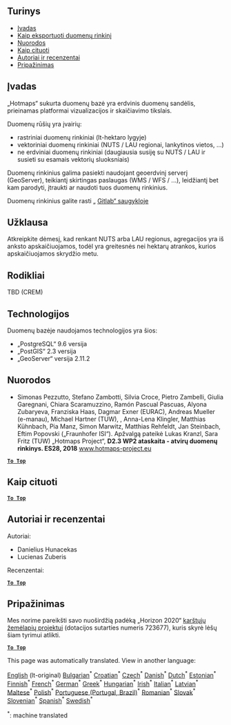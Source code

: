 <h2> Turinys </h2><ul><li> <a href="#Introduction">Įvadas</a> </li><li> <a href="#How-to-export-a-dataset">Kaip eksportuoti duomenų rinkinį</a> </li><li> <a href="#References">Nuorodos</a> </li><li> <a href="#How-to-cite">Kaip cituoti</a> </li><li> <a href="#Authors-and-reviewers">Autoriai ir recenzentai</a> </li><li> <a href="#acknowledgement">Pripažinimas</a> </li></ul><h2> Įvadas </h2><p> „Hotmaps“ sukurta duomenų bazė yra erdvinis duomenų sandėlis, prieinamas platformai vizualizacijos ir skaičiavimo tikslais. </p><p> Duomenų rūšių yra įvairių: </p><ul><li> rastriniai duomenų rinkiniai (lt-hektaro lygyje) </li><li> vektoriniai duomenų rinkiniai (NUTS / LAU regionai, lankytinos vietos, ...) </li><li> ne erdviniai duomenų rinkiniai (daugiausia susiję su NUTS / LAU ir susieti su esamais vektorių sluoksniais) </li></ul><p> Duomenų rinkinius galima pasiekti naudojant geoerdvinį serverį (GeoServer), teikiantį skirtingas paslaugas (WMS / WFS / ...), leidžiantį bet kam parodyti, įtraukti ar naudoti tuos duomenų rinkinius. </p><p> Duomenų rinkinius galite rasti „ <a href="https://gitlab.com/hotmaps">Gitlab“ saugykloje</a> </p><h2> Užklausa </h2><p> Atkreipkite dėmesį, kad renkant NUTS arba LAU regionus, agregacijos yra iš anksto apskaičiuojamos, todėl yra greitesnės nei hektarų atrankos, kurios apskaičiuojamos skrydžio metu. </p><h2> Rodikliai </h2><p> TBD (CREM) </p><h2> Technologijos </h2><p> Duomenų bazėje naudojamos technologijos yra šios: </p><ul><li> „PostgreSQL“ 9.6 versija </li><li> „PostGIS“ 2.3 versija </li><li> „GeoServer“ versija 2.11.2 </li></ul><h2> Nuorodos </h2><ul><li> Simonas Pezzutto, Stefano Zambotti, Silvia Croce, Pietro Zambelli, Giulia Garegnani, Chiara Scaramuzzino, Ramón Pascual Pascuas, Alyona Zubaryeva, Franziska Haas, Dagmar Exner (EURAC), Andreas Mueller (e-manau), Michael Hartner (TUW), , Anna-Lena Klingler, Matthias Kühnbach, Pia Manz, Simon Marwitz, Matthias Rehfeldt, Jan Steinbach, Eftim Popovski („Fraunhofer ISI“). Apžvalgą pateikė Lukas Kranzl, Sara Fritz (TUW) „Hotmaps Project“, <strong>D2.3 WP2 ataskaita - atvirų duomenų rinkinys. ES28, 2018</strong> <a href="http://www.hotmaps-project.eu/wp-content/uploads/2018/05/D2.3-Hotmaps_FINAL-VERSION_for-upload.pdf">www.hotmaps-project.eu</a> </li></ul><p><ins> <code><strong><a href="#table-of-contents">To Top</a></strong></code> </ins> </p><h2> Kaip cituoti </h2><p><ins> <code><strong><a href="#table-of-contents">To Top</a></strong></code> </ins> </p><h2> Autoriai ir recenzentai </h2><p> Autoriai: </p><ul><li> Danielius Hunacekas </li><li> Lucienas Zuberis </li></ul><p> Recenzentai: </p><p><ins> <code><strong><a href="#table-of-contents">To Top</a></strong></code> </ins> </p><h2> Pripažinimas </h2><p> Mes norime pareikšti savo nuoširdžią padėką „Horizon 2020“ <a href="https://www.hotmaps-project.eu">karštųjų žemėlapių projektui</a> (dotacijos sutarties numeris 723677), kuris skyrė lėšų šiam tyrimui atlikti. </p><p><ins> <code><strong><a href="#table-of-contents">To Top</a></strong></code> </ins> </p>

This page was automatically translated. View in another language:

[English](../en/Database-behind-the-Hotmaps-toolbox.md) (lt-original) [Bulgarian](../bg/Database-behind-the-Hotmaps-toolbox.md)<sup>\*</sup> [Croatian](../hr/Database-behind-the-Hotmaps-toolbox.md)<sup>\*</sup> [Czech](../cs/Database-behind-the-Hotmaps-toolbox.md)<sup>\*</sup> [Danish](../da/Database-behind-the-Hotmaps-toolbox.md)<sup>\*</sup> [Dutch](../nl/Database-behind-the-Hotmaps-toolbox.md)<sup>\*</sup> [Estonian](../et/Database-behind-the-Hotmaps-toolbox.md)<sup>\*</sup> [Finnish](../fi/Database-behind-the-Hotmaps-toolbox.md)<sup>\*</sup> [French](../fr/Database-behind-the-Hotmaps-toolbox.md)<sup>\*</sup> [German](../de/Database-behind-the-Hotmaps-toolbox.md)<sup>\*</sup> [Greek](../el/Database-behind-the-Hotmaps-toolbox.md)<sup>\*</sup> [Hungarian](../hu/Database-behind-the-Hotmaps-toolbox.md)<sup>\*</sup> [Irish](../ga/Database-behind-the-Hotmaps-toolbox.md)<sup>\*</sup> [Italian](../it/Database-behind-the-Hotmaps-toolbox.md)<sup>\*</sup> [Latvian](../lv/Database-behind-the-Hotmaps-toolbox.md)<sup>\*</sup>  [Maltese](../mt/Database-behind-the-Hotmaps-toolbox.md)<sup>\*</sup> [Polish](../pl/Database-behind-the-Hotmaps-toolbox.md)<sup>\*</sup> [Portuguese (Portugal, Brazil)](../pt/Database-behind-the-Hotmaps-toolbox.md)<sup>\*</sup> [Romanian](../ro/Database-behind-the-Hotmaps-toolbox.md)<sup>\*</sup> [Slovak](../sk/Database-behind-the-Hotmaps-toolbox.md)<sup>\*</sup> [Slovenian](../sl/Database-behind-the-Hotmaps-toolbox.md)<sup>\*</sup> [Spanish](../es/Database-behind-the-Hotmaps-toolbox.md)<sup>\*</sup> [Swedish](../sv/Database-behind-the-Hotmaps-toolbox.md)<sup>\*</sup> 

<sup>\*</sup>: machine translated

